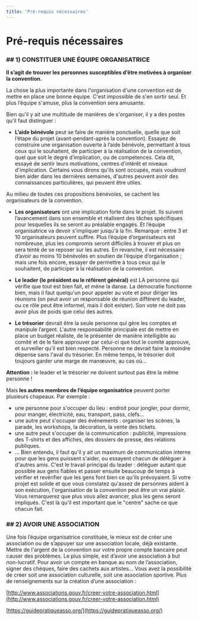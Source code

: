 ```yaml
---
title: 'Pré-requis nécessaires'
---
```


# Pré-requis nécessaires

### ## 1)	CONSTITUER UNE ÉQUIPE ORGANISATRICE 

**Il s’agit de trouver les personnes susceptibles d’être motivées à organiser la convention.**

La chose la plus importante dans l'organisation d'une convention est de mettre en place une bonne équipe. C'est impossible de s'en sortir seul. Et plus l’équipe s'amuse, plus la convention sera amusante.

Bien qu'il y ait une multitude de manières de s'organiser, il y a des postes qu’il faut distinguer :

-	**L’aide bénévole** peut se faire de manière ponctuelle, quelle que soit l’étape du projet (avant-pendant-après la convention).
Essayez de construire une organisation ouverte à l’aide bénévole, permettant à tous ceux qui le souhaitent, de participer à la réalisation de la convention, quel que soit le degré d’implication, ou de compétences. Cela dit, essayé de sentir leurs motivations, centres d’intérêt et niveaux d'implication. Certains vous dirons qu'ils sont occupés, mais voudront bien aider dans les dernières semaines, d'autres peuvent avoir des connaissances particulières, qui peuvent être utiles.

Au milieu de toutes ces propositions bénévoles, se cachent les organisateurs de la convention. 

-	**Les organisateurs** ont une implication forte dans le projet. Ils suivent l’avancement dans son ensemble et réalisent des tâches spécifiques pour lesquelles ils se seront au préalable engagés. Et l’équipe organisatrice va devoir s'impliquer jusqu'à la fin.
Remarque : entre 3 et 10 organisateurs peuvent suffire. Plus l’équipe d’organisateurs est nombreuse, plus les compromis seront difficiles à trouver et plus on sera tenté de se reposer sur les autres. En revanche, il est nécessaire d’avoir au moins 10 bénévoles en soutien de l’équipe d’organisation ; mais une fois encore, essayer de permettre à tous ceux qui le souhaitent, de participer à la réalisation de la convention.

-	**Le leader (le président ou le référent général)** est LA personne qui vérifie que tout est bien fait, et mène la danse. La démocratie fonctionne bien, mais il faut quelqu'un pour appeler au vote et pour diriger les réunions (on peut avoir un responsable de réunion différent du leader, ou ce rôle peut être informel, mais il doit exister). Son vote ne doit pas avoir plus de poids que celui des autres.

-	**Le trésorier** devrait être la seule personne qui gère les comptes et manipule l’argent.
L'autre responsabilité principale est de mettre en place un budget réaliste, de le présenter de manière intelligible au comité et de le faire approuver par celui-ci que tout le comité approuve, et surveiller qu'il est bien respecté. Personne ne devrait faire la moindre dépense sans l'aval du trésorier. En même temps, le trésorier doit toujours garder une marge de manœuvre, au cas où...

**Attention :** le leader et le trésorier ne doivent surtout pas être la même personne !

Mais **les autres membres de l’équipe organisatrice** peuvent porter plusieurs chapeaux. Par exemple : 
-	une personne pour s'occuper du lieu : endroit pour jongler, pour dormir, pour manger, électricité, eau, transport, pass, clefs... 
-	une autre peut s'occuper des événements : organiser les scènes, la parade, les workshops, la décoration, la vente des tickets. 
-	une autre peut s'occuper de la communication : publicité, impressions des T-shirts et des affiches, des dossiers de presse, des relations publiques. 
-	…
Bien entendu, il faut qu'il y ait un maximum de communication interne pour que les gens puissent s'aider, ou essayent chacun de déléguer à d'autres amis. C'est le travail principal du leader : déléguer autant que possible aux gens fiables et passer ensuite beaucoup de temps à vérifier et revérifier que les gens font bien ce qu'ils prévoyaient. Si votre projet est solide et que vous constatez qu'assez de personnes aident à son exécution, l'organisation de la convention peut être un vrai plaisir. Vous remarquerez que plus vous allez avancer, plus les gens seront impliqués. C'est là qu'il est important que le "centre" sache ce que chacun fait.

### ## 2)	AVOIR UNE ASSOCIATION

Une fois l’équipe organisatrice constituée, le mieux est de créer une association ou de s’appuyer sur une association locale, déjà existante.
Mettre de l'argent de la convention sur votre propre compte bancaire peut causer des problèmes. Le plus simple, est d’avoir une association à but non-lucratif. Pour avoir un compte en banque au nom de l’association, signer des chèques, faire des cachets aux artistes... 
Vous avez la possibilité de créer soit une association culturelle, soit une association sportive. Plus de renseignements sur la création d’une association : 
    
[http://www.associations.gouv.fr/creer-votre-association.html](http://www.associations.gouv.fr/creer-votre-association.html)

[https://guidepratiqueasso.org/](https://guidepratiqueasso.org/)
